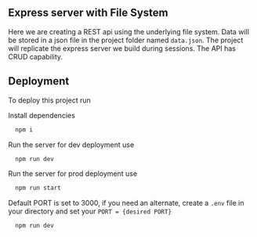 ## Express server with File System

Here we are creating a REST api using the underlying file system.
Data will be stored in a json file in the project folder named `data.json`. The project will replicate the express server we build during sessions.
The API has CRUD capability.

## Deployment

To deploy this project run

Install dependencies

```bash
  npm i
```

Run the server for dev deployment use

```bash
  npm run dev
```

Run the server for prod deployment use

```bash
  npm run start
```

Default PORT is set to 3000, if you need an alternate, create a `.env` file in your directory and set your `PORT = {desired PORT}`

```bash
  npm run dev
```
